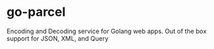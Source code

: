 go-parcel
=========

Encoding and Decoding service for Golang web apps. Out of the box support for JSON, XML, and Query
